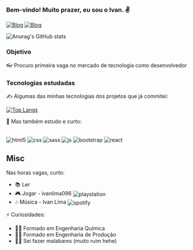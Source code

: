 ### Bem-vindo! Muito prazer, eu sou o Ivan. ✌


[![Blog](https://img.shields.io/badge/LinkedIn-0077B5?style=for-the-badge&logo=linkedin&logoColor=white)](https://www.linkedin.com/in/ivan-lima-dev/) [![Blog](https://img.shields.io/badge/Instagram-E4405F?style=for-the-badge&logo=instagram&logoColor=white)](https://www.instagram.com/ivanlima096/)

![Anurag's GitHub stats](https://github-readme-stats.vercel.app/api?username=ivanlima096&show_icons=true&theme=radical)

### Objetivo

👓 Procuro primeira vaga no mercado de tecnologia como desenvolvedor

### Tecnologias estudadas
✍ Algumas das minhas tecnologias dos projetos que já commitei:

[![Top Langs](https://github-readme-stats.vercel.app/api/top-langs/?username=ivanlima096&hide_progress=true)](https://github.com/anuraghazra/github-readme-stats)

🤘 Mas também estudo e curto:

<div style="display: inline_block"><br/>
  <img align="center" alt="html5" src="https://img.shields.io/badge/HTML5-E34F26?style=for-the-badge&logo=html5&logoColor=white"  />
  <img align="center" alt="css" src="https://img.shields.io/badge/CSS3-1572B6?style=for-the-badge&logo=css3&logoColor=white" />
  <img align="center" alt="sass" src="https://img.shields.io/badge/Sass-CC6699?style=for-the-badge&logo=sass&logoColor=white"/>
  <img align="center" alt="js" src="https://img.shields.io/badge/JavaScript-323330?style=for-the-badge&logo=javascript&logoColor=F7DF1E" />
  <img align="center" alt="bootstrap" src="https://img.shields.io/badge/Bootstrap-563D7C?style=for-the-badge&logo=bootstrap&logoColor=white" />
  <img align="center" alt="react" src="https://img.shields.io/badge/React-20232A?style=for-the-badge&logo=react&logoColor=61DAFB" />
</div>

## Misc
Nas horas vagas, curto:
- 📚 Ler
- 🎮 Jogar     - ivanlima096  <img align="center" alt="playstation" src="https://img.shields.io/badge/PlayStation-003791?style=for-the-badge&logo=playstation&logoColor=white" />
- 🎶 Música    - Ivan Lima  <img align="center" alt="spotify" src="https://img.shields.io/badge/Spotify-1ED760?&style=for-the-badge&logo=spotify&logoColor=white" />

⚡ Curiosidades:

- 👨‍🔬 Formado em Engenharia Química
- 👷‍♂️ Formado em Engenharia de Produção
- 🤹‍♂️ Sei fazer malabares (muito ruim hehe)
